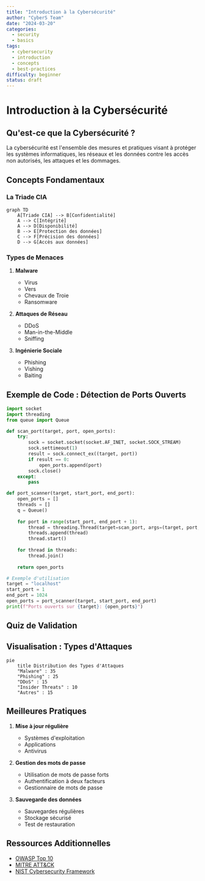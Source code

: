 ```yaml
---
title: "Introduction à la Cybersécurité"
author: "CyberS Team"
date: "2024-03-20"
categories:
  - security
  - basics
tags:
  - cybersecurity
  - introduction
  - concepts
  - best-practices
difficulty: beginner
status: draft
---
```


# Introduction à la Cybersécurité

## Qu'est-ce que la Cybersécurité ?

La cybersécurité est l'ensemble des mesures et pratiques visant à protéger les systèmes informatiques, les réseaux et les données contre les accès non autorisés, les attaques et les dommages.

## Concepts Fondamentaux

### La Triade CIA

```mermaid
graph TD
    A[Triade CIA] --> B[Confidentialité]
    A --> C[Intégrité]
    A --> D[Disponibilité]
    B --> E[Protection des données]
    C --> F[Précision des données]
    D --> G[Accès aux données]
```

### Types de Menaces

1. **Malware**
   - Virus
   - Vers
   - Chevaux de Troie
   - Ransomware

2. **Attaques de Réseau**
   - DDoS
   - Man-in-the-Middle
   - Sniffing

3. **Ingénierie Sociale**
   - Phishing
   - Vishing
   - Baiting

## Exemple de Code : Détection de Ports Ouverts

```python
import socket
import threading
from queue import Queue

def scan_port(target, port, open_ports):
    try:
        sock = socket.socket(socket.AF_INET, socket.SOCK_STREAM)
        sock.settimeout(1)
        result = sock.connect_ex((target, port))
        if result == 0:
            open_ports.append(port)
        sock.close()
    except:
        pass

def port_scanner(target, start_port, end_port):
    open_ports = []
    threads = []
    q = Queue()
    
    for port in range(start_port, end_port + 1):
        thread = threading.Thread(target=scan_port, args=(target, port, open_ports))
        threads.append(thread)
        thread.start()
    
    for thread in threads:
        thread.join()
    
    return open_ports

# Exemple d'utilisation
target = "localhost"
start_port = 1
end_port = 1024
open_ports = port_scanner(target, start_port, end_port)
print(f"Ports ouverts sur {target}: {open_ports}")
```

## Quiz de Validation

<!--quiz
question: "Quelle est la signification de CIA dans le contexte de la cybersécurité ?"
options:
  - "Central Intelligence Agency"
  - "Confidentiality, Integrity, Availability"
  - "Computer Information Assurance"
  - "Cyber Information Analysis"
correct_answer: "Confidentiality, Integrity, Availability"
explanation: "La triade CIA représente les trois principes fondamentaux de la sécurité de l'information : Confidentialité, Intégrité et Disponibilité."
-->

<!--quiz
question: "Quel type d'attaque vise à submerger un système avec un trafic excessif ?"
options:
  - "Phishing"
  - "DDoS"
  - "Man-in-the-Middle"
  - "SQL Injection"
correct_answer: "DDoS"
explanation: "Une attaque DDoS (Distributed Denial of Service) vise à rendre un service indisponible en le submergeant de trafic provenant de multiples sources."
-->

## Visualisation : Types d'Attaques

```mermaid
pie
    title Distribution des Types d'Attaques
    "Malware" : 35
    "Phishing" : 25
    "DDoS" : 15
    "Insider Threats" : 10
    "Autres" : 15
```

## Meilleures Pratiques

1. **Mise à jour régulière**
   - Systèmes d'exploitation
   - Applications
   - Antivirus

2. **Gestion des mots de passe**
   - Utilisation de mots de passe forts
   - Authentification à deux facteurs
   - Gestionnaire de mots de passe

3. **Sauvegarde des données**
   - Sauvegardes régulières
   - Stockage sécurisé
   - Test de restauration

## Ressources Additionnelles

- [OWASP Top 10](https://owasp.org/www-project-top-ten/)
- [MITRE ATT&CK](https://attack.mitre.org/)
- [NIST Cybersecurity Framework](https://www.nist.gov/cyberframework) 